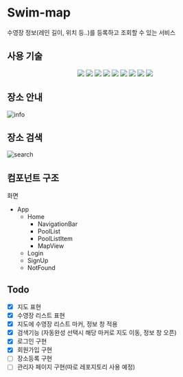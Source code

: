 # Swim-map

수영장 정보(레인 길이, 위치 등..)를 등록하고 조회할 수 있는 서비스

## 사용 기술

<div align=center>
  <img src="https://img.shields.io/badge/javascript-F7DF1E?logo=javascript&logoColor=black">
  <img src="https://img.shields.io/badge/react-61DAFB?logo=react&logoColor=black">
  <img src="https://img.shields.io/badge/React Router-CA4245?logo=React Router&logoColor=black">
  <img src="https://img.shields.io/badge/fontawesome-339AF0?logo=fontawesome&logoColor=white">
  <img src="https://img.shields.io/badge/GraphQL-E10098?logo=GraphQL&logoColor=white">
  <img src="https://img.shields.io/badge/Apollo GraphQL-311C87?logo=Apollo GraphQL&logoColor=white">
  <img src="https://img.shields.io/badge/styled components-DB7093?logo=styled-components&logoColor=white">
  <img src="https://img.shields.io/badge/Redux-764ABC?logo=Redux&logoColor=white">
  <img src="https://img.shields.io/badge/Tailwind CSS-06B6D4?logo=Tailwind CSS&logoColor=white">
</div>

## 장소 안내

![info](https://user-images.githubusercontent.com/34928445/151295924-d6d65dbd-e8b8-4813-9ca0-015a0788df4a.gif)

## 장소 검색

![search](https://user-images.githubusercontent.com/34928445/151296040-3b22cbff-3382-4d0e-91d7-e01b57a9553d.gif)

<!-- ## 장소 등록(로그인 필요)

진행중 -->

## 컴포넌트 구조

화면

- App
  - Home
    - NavigationBar
    - PoolList
    - PoolListItem
    - MapView
  - Login
  - SignUp
  - NotFound

## Todo

- [x] 지도 표현
- [x] 수영장 리스트 표현
- [x] 지도에 수영장 리스트 마커, 정보 창 적용
- [x] 검색기능 (자동완성 선택시 해당 마커로 지도 이동, 정보 창 오픈)
- [x] 로그인 구현
- [x] 회원가입 구현
- [ ] 장소등록 구현
- [ ] 관리자 페이지 구현(따로 레포지토리 사용 예정)
